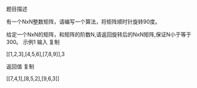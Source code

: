 题目描述

有一个NxN整数矩阵，请编写一个算法，将矩阵顺时针旋转90度。

给定一个NxN的矩阵，和矩阵的阶数N,请返回旋转后的NxN矩阵,保证N小于等于300。
示例1
输入
复制

[[1,2,3],[4,5,6],[7,8,9]],3

返回值
复制

[[7,4,1],[8,5,2],[9,6,3]]

